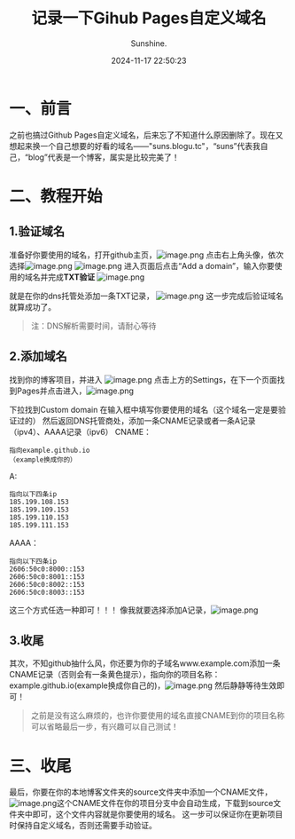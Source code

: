 ﻿---
title: 记录一下Gihub Pages自定义域名
author: Sunshine.
date: 2024-11-17 22:50:23
audio: true
math: false
categories:
    - [杂谈]
---


# 一、前言
之前也搞过Github Pages自定义域名，后来忘了不知道什么原因删除了。现在又想起来换一个自己想要的好看的域名——"suns.blogu.tc"，“suns”代表我自己，“blog”代表是一个博客，属实是比较完美了！
# 二、教程开始
## 1.验证域名
  准备好你要使用的域名，打开github主页，![image.png](https://img.5200810.xyz/file/1735958670348_image.png)
  点击右上角头像，依次选择![image.png](https://img.5200810.xyz/file/1735958680393_image.png)
  ![image.png](https://img.5200810.xyz/file/1735958706016_image.png)
  进入页面后点击“Add a domain”，输入你要使用的域名并完成**TXT验证**
  ![image.png](https://img.5200810.xyz/file/1735958731638_image.png)

就是在你的dns托管处添加一条TXT记录，
![image.png](https://img.5200810.xyz/file/1735958759528_image.png)
这一步完成后验证域名就算成功了。
>注：DNS解析需要时间，请耐心等待
## 2.添加域名
找到你的博客项目，并进入
![image.png](https://img.5200810.xyz/file/1735959027171_image.png)
点击上方的Settings，在下一个页面找到Pages并点击进入，![image.png](https://img.5200810.xyz/file/1735959037161_image.png)

下拉找到Custom domain
在输入框中填写你要使用的域名（这个域名一定是要验证过的）
然后返回DNS托管商处，添加一条CNAME记录或者一条A记录（ipv4）、AAAA记录（ipv6）
CNAME：
```
指向example.github.io
（example换成你的）
```
A:
```
指向以下四条ip
185.199.108.153
185.199.109.153
185.199.110.153
185.199.111.153
```
AAAA：
```
指向以下四条ip
2606:50c0:8000::153
2606:50c0:8001::153
2606:50c0:8002::153
2606:50c0:8003::153
```
这三个方式任选一种即可！！！
像我就要选择添加A记录，![image.png](https://img.5200810.xyz/file/1735959075461_image.png)
## 3.收尾
其次，不知github抽什么风，你还要为你的子域名www.example.com添加一条CNAME记录（否则会有一条黄色提示），指向你的项目名称：example.github.io(example换成你自己的)，![image.png](https://img.5200810.xyz/file/1735959096056_image.png)
然后静静等待生效即可！
>之前是没有这么麻烦的，也许你要使用的域名直接CNAME到你的项目名称可以省略最后一步，有兴趣可以自己测试！
# 三、收尾
最后，你要在你的本地博客文件夹的source文件夹中添加一个CNAME文件，![image.png](https://img.5200810.xyz/file/1735959118944_image.png)这个CNAME文件在你的项目分支中会自动生成，下载到source文件夹中即可，这个文件内容就是你要使用的域名。
这一步可以保证你在更新项目时保持自定义域名，否则还需要手动验证。




